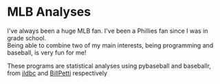 # MLB Analyses
I've always been a huge MLB fan. I've been a Phillies fan since I was in grade school.  
Being able to combine two of my main interests, being programming and baseball, is very fun for me!  

These programs are statistical analyses using pybaseball and baseballr, from [jldbc](https://github.com/jldbc/pybaseball) and [BillPetti](https://github.com/billpetti/baseballr) respectively


